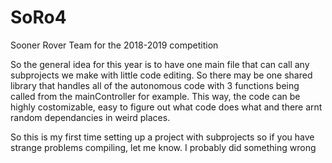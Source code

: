 # SoRo4
Sooner Rover Team for the 2018-2019 competition

So the general idea for this year is to have one main file that can call any subprojects we make with little code editing. 
So there may be one shared library that handles all of the autonomous code with 3 functions being called from the mainController for example.
This way, the code can be highly costomizable, easy to figure out what code does what and there arnt random dependancies in weird places.

So this is my first time setting up a project with subprojects so if you have strange problems compiling, let me know. I probably did something wrong
